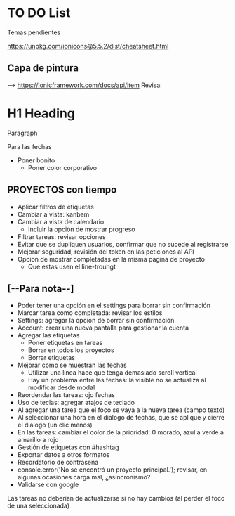 # TO DO List

Temas pendientes

https://unpkg.com/ionicons@5.5.2/dist/cheatsheet.html

## Capa de pintura

--> https://ionicframework.com/docs/api/item
Revisa:
<ion-item>
<ion-label>
<h1>H1 Heading</h1>
<p>Paragraph</p>
</ion-label>
</ion-item>
Para las fechas

- Poner bonito
  - Poner color corporativo

## PROYECTOS con tiempo

- Aplicar filtros de etiquetas
- Cambiar a vista: kanbam
- Cambiar a vista de calendario
  - Incluir la opción de mostrar progreso
- Filtrar tareas: revisar opciones
- Evitar que se dupliquen usuarios, confirmar que no sucede al registrarse
- Mejorar seguridad, revisión del token en las peticiones al API
- Opcion de mostrar completadas en la misma pagina de proyecto
  - Que estas usen el line-trouhgt

## [--Para nota--]

- Poder tener una opción en el settings para borrar sin confirmación
- Marcar tarea como completada: revisar los estilos
- Settings: agregar la opción de borrar sin confirmación
- Account: crear una nueva pantalla para gestionar la cuenta
- Agregar las etiquetas
  - Poner etiquetas en tareas
  - Borrar en todos los proyectos
  - Borrar etiquetas
- Mejorar como se muestran las fechas
  - Utilizar una línea hace que tenga demasiado scroll vertical
  - Hay un problema entre las fechas: la visible no se actualiza al modificar desde modal
- Reordendar las tareas: ojo fechas
- Uso de teclas: agregar atajos de teclado
- Al agregar una tarea que el foco se vaya a la nueva tarea (campo texto)
- Al seleccionar una hora en el dialogo de fechas, que se aplique y cierre el dialogo (un clic menos)
- En las tareas: cambiar el color de la prioridad: 0 morado, azul a verde a amarillo a rojo
- Gestión de etiquetas con #hashtag
- Exportar datos a otros formatos
- Recordatorio de contraseña
- console.error('No se encontró un proyecto principal.'); revisar, en algunas ocasiones carga mal, ¿asincronismo?
- Validarse con google

Las tareas no deberían de actualizarse si no hay cambios (al perder el foco de una seleccionada)
